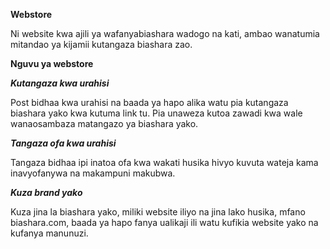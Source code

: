 **Webstore**

Ni website kwa ajili ya wafanyabiashara wadogo na kati, ambao wanatumia mitandao ya kijamii kutangaza biashara zao.

**Nguvu ya webstore**

**_Kutangaza kwa urahisi_**

Post bidhaa kwa urahisi na baada ya hapo alika watu pia kutangaza biashara yako kwa kutuma link tu. Pia unaweza kutoa zawadi kwa wale wanaosambaza matangazo ya biashara yako.

**_Tangaza ofa kwa urahisi_**

Tangaza bidhaa ipi inatoa ofa kwa wakati husika hivyo kuvuta wateja kama inavyofanywa na makampuni makubwa.

**_Kuza brand yako_**

Kuza jina la biashara yako, miliki website iliyo na jina lako husika, mfano biashara.com, baada ya hapo fanya ualikaji ili watu kufikia website yako na kufanya manunuzi.
